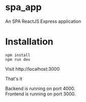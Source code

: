 # spa_app
An SPA ReactJS Express application

# Installation
``` npm install ```  
``` npm run dev ```  
  
Visit http://localhost:3000  

That's it  

Backend is running on port 4000.  
Frontend is running on port 3000.